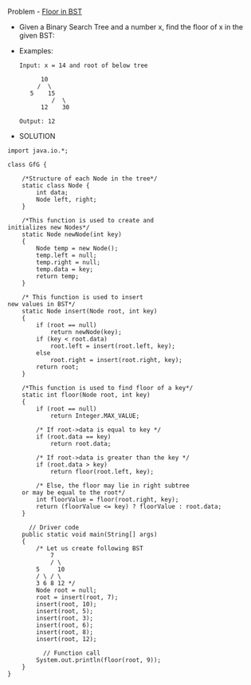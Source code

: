 Problem - [Floor in BST](https://www.codingninjas.com/codestudio/problems/floor-from-bst_920457?source=youtube&campaign=Striver_Tree_Videos&utm_source=youtube&utm_medium=affiliate&utm_campaign=Striver_Tree_Videos&leftPanelTab=0)

- Given a Binary Search Tree and a number x, find the floor of x in the given BST:

- Examples:

      Input: x = 14 and root of below tree

            10
           /  \
         5    15
               /  \
            12    30

      Output: 12
 
- SOLUTION

```
import java.io.*;

class GfG {

    /*Structure of each Node in the tree*/
    static class Node {
        int data;
        Node left, right;
    }

    /*This function is used to create and
initializes new Nodes*/
    static Node newNode(int key)
    {
        Node temp = new Node();
        temp.left = null;
        temp.right = null;
        temp.data = key;
        return temp;
    }

    /* This function is used to insert
new values in BST*/
    static Node insert(Node root, int key)
    {
        if (root == null)
            return newNode(key);
        if (key < root.data)
            root.left = insert(root.left, key);
        else
            root.right = insert(root.right, key);
        return root;
    }

    /*This function is used to find floor of a key*/
    static int floor(Node root, int key)
    {
        if (root == null)
            return Integer.MAX_VALUE;

        /* If root->data is equal to key */
        if (root.data == key)
            return root.data;

        /* If root->data is greater than the key */
        if (root.data > key)
            return floor(root.left, key);

        /* Else, the floor may lie in right subtree
    or may be equal to the root*/
        int floorValue = floor(root.right, key);
        return (floorValue <= key) ? floorValue : root.data;
    }

      // Driver code
    public static void main(String[] args)
    {
        /* Let us create following BST
            7
            / \
        5     10
        / \ / \
        3 6 8 12 */
        Node root = null;
        root = insert(root, 7);
        insert(root, 10);
        insert(root, 5);
        insert(root, 3);
        insert(root, 6);
        insert(root, 8);
        insert(root, 12);
      
          // Function call
        System.out.println(floor(root, 9));
    }
}
```
